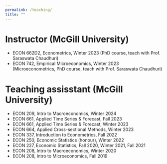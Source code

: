 ```yaml
---
permalink: /teaching/
title: ""
---
```



# Instructor (McGill University)

* ECON 662D2, Econometrics, Winter 2023 (PhD course, teach with Prof. Saraswata Chaudhuri)
* ECON 742, Empirical Microeconomics, Winter 2023 (Microeconometrics, PhD course, teach with Prof. Saraswata Chaudhuri)

# Teaching assisstant (McGill University)

* ECON 209, Intro to Macroeconomics, Winter 2024
* ECON 661, Applied Time Series & Forecast, Fall 2023
* ECON 661, Applied Time Series & Forecast, Winter 2023
* ECON 664, Applied Cross-sectional Methods, Winter 2023
* ECON 337, Introduction to Econometrics, Fall 2022
* ECON 250, Economic Statistics (honour), Winter 2022
* ECON 227, Economic Statistics, Fall 2020, Winter 2021, Fall 2021
* ECON 208, Intro to Macroeconomics, Winter 2020
* ECON 208, Intro to Microeconomics, Fall 2019
